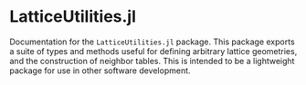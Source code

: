 # LatticeUtilities.jl

Documentation for the `LatticeUtilities.jl` package.
This package exports a suite of types and methods useful for defining arbitrary lattice geometries, and the construction of neighbor tables.
This is intended to be a lightweight package for use in other software development.